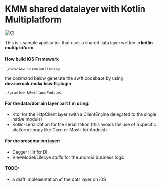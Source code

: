 # KMM shared datalayer with Kotlin Multiplatform
[![CI](https://github.com/mcatta/kmm-shared-datalayer/actions/workflows/blank.yml/badge.svg)](https://github.com/mcatta/kmm-shared-datalayer/actions/workflows/blank.yml)

This is a sample application that uses a shared data layer written in __kotlin multiplatform__.

#### How build iOS Framework
```
./gradlew iosMainKlibrary
```
the command below generate the swift codebase by using **dev.icerock.moko.kswift.plugin**
```
./gradlew kSwiftpodPodspec
```

#### For the data/domain layer part I'm using:
* Ktor for the HttpClient layer (with a ClientEngine delegated to the single native module)
* Kotlin-serialization for the serialization (this avoids the use of a specific platform library like Gson or Moshi for Android)

#### For the presentation layer:
* Dagger Hilt for DI
* ViewModel/Lifecye stuffs for the android business logic

#### TODO:
* a draft implementation of the data layer on iOS